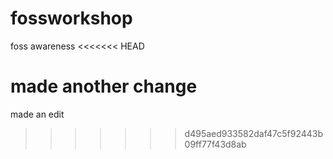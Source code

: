 # fossworkshop
foss awareness
<<<<<<< HEAD

made another change
=======
made an edit
>>>>>>> d495aed933582daf47c5f92443b09ff77f43d8ab
